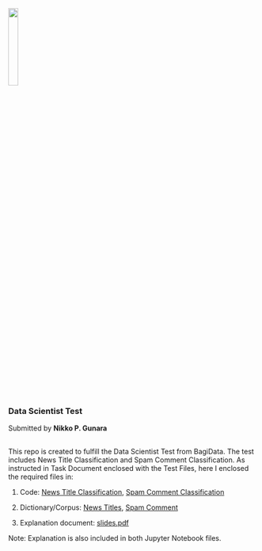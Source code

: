 <img src="https://user-images.githubusercontent.com/70200533/155658452-71a98efc-1469-4249-8638-337bc5dee274.png" width=20% height=20%> 

### Data Scientist Test
Submitted by **Nikko P. Gunara**
##

This repo is created to fulfill the Data Scientist Test from BagiData. The test includes News Title Classification and Spam Comment Classification.
As instructed in Task Document enclosed with the Test Files, here I enclosed the required files in:
1. Code:
[News Title Classification](https://github.com/nikkopg/BagiData-DSTest/blob/main/News-Title/NikkoPGunara-NewsTitleClassification.ipynb),
[Spam Comment Classification](https://github.com/nikkopg/BagiData-DSTest/blob/main/Spam-Comment/NikkoPGunara-SpamCommentClassification.ipynb)
2. Dictionary/Corpus:
[News Titles](https://github.com/nikkopg/BagiData-DSTest/blob/main/News-Title/word2vec-google-news-300.zip),
[Spam Comment](https://github.com/nikkopg/BagiData-DSTest/blob/main/Spam-Comment/glove-twitter-200.zip)

3. Explanation document: [slides.pdf](https://github.com/nikkopg/BagiData-DSTest/blob/main/Nikko%20P.%20Gunara%20-%20BagiData%20-%20Data%20Scientist%20Test.pdf)

Note: Explanation is also included in both Jupyter Notebook files.
